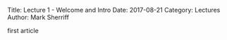 Title: Lecture 1 - Welcome and Intro
Date: 2017-08-21
Category: Lectures
Author: Mark Sherriff


first article

